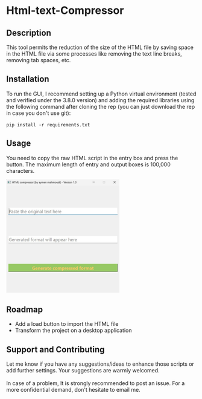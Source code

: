 # Html-text-Compressor

## Description
This tool permits the reduction of the size of the HTML file by saving space in the HTML file via some processes like removing the text line breaks, removing tab spaces, etc.

## Installation
To run the GUI, I recommend setting up a Python virtual environment (tested and verified under the 3.8.0 version) and adding the required libraries using the following command after cloning the rep (you can just download the rep in case you don't use git):
```console
pip install -r requirements.txt
```
## Usage
You need to copy the raw HTML script in the entry box and press the button. The maximum length of entry and output boxes is 100,000 characters.

<img src="screenshot_app.png" alt="screenshot_app.png" style="width:300px;height:300px;"> 

## Roadmap
 <ul>
  <li>Add a load button to import the HTML file</li>
  <li>Transform the project on a desktop application</li>
</ul> 

## Support and Contributing
Let me know if you have any suggestions/ideas to enhance those scripts or add further settings. Your suggestions are warmly welcomed.
<br><br>
In case of a problem, It is strongly recommended to post an issue. For a more confidential demand, don't hesitate to email me.



